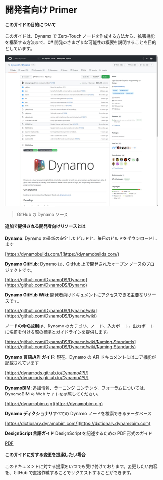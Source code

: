 # 開発者向け Primer

#### このガイドの目的について <a href="#what-is-the-purpose-of-this-guide" id="what-is-the-purpose-of-this-guide"></a>

このガイドは、Dynamo で Zero-Touch ノードを作成する方法から、拡張機能を構築する方法まで、C# 開発のさまざまな可能性の概要を説明することを目的としています。

![GitHub の Dynamo ソース](../1-introduction/images/dynamogithub.jpg)

> GitHub の Dynamo ソース

#### 追加で提供される開発者向けリソースとは <a href="#what-additional-online-resources-do-we-provide" id="what-additional-online-resources-do-we-provide"></a>

**Dynamo**: Dynamo の最新の安定したビルドと、毎日のビルドをダウンロードします

[https://dynamobuilds.com/](https://dynamobuilds.com/)

**Dynamo GitHub**: Dynamo は、GitHub 上で開発されたオープン ソースのプロジェクトです。

[https://github.com/DynamoDS/Dynamo](https://github.com/DynamoDS/Dynamo)

**Dynamo GitHub Wiki**: 開発者向けドキュメントにアクセスできる主要なリソースです。

[https://github.com/DynamoDS/Dynamo/wiki](https://github.com/DynamoDS/Dynamo/wiki)

**ノードの命名規則**は、Dynamo のカテゴリ、ノード、入力ポート、出力ポートに名前を付ける際の標準とガイドラインを提供します。

[https://github.com/DynamoDS/Dynamo/wiki/Naming-Standards](https://github.com/DynamoDS/Dynamo/wiki/Naming-Standards)

**Dynamo 言語/API ガイド**: 現在、Dynamo の API ドキュメントにはコア機能が記載されています

[https://dynamods.github.io/DynamoAPI/](https://dynamods.github.io/DynamoAPI/)

**DynamoBIM**: 追加情報、ラーニング コンテンツ、フォーラムについては、DynamoBIM の Web サイトを参照してください。

[https://dynamobim.org](https://dynamobim.org)

**Dynamo ディクショナリ**すべての Dynamo ノードを検索できるデータベース

[https://dictionary.dynamobim.com/](https://dictionary.dynamobim.com)

**DesignScript 言語ガイド** DesignScript を記述するための PDF 形式のガイド

[PDF](https://dynamobim.org/wp-content/uploads/forum-assets/colin-mccroneautodesk-com/07/10/Dynamo\_language\_guide\_version\_1.pdf)

#### このガイドに対する変更を提案したい場合<a href="#how-can-i-suggest-changes-to-this-guide" id="how-can-i-suggest-changes-to-this-guide"></a>

このドキュメントに対する提案をいつでも受け付けております。変更したい内容を、GitHub で直接作成することでリクエストすることができます。
